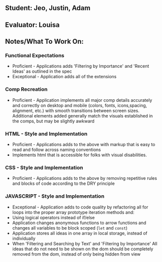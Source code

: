 ## Student: Jeo, Justin, Adam
## Evaluator: Louisa
## Notes/What To Work On:

### Functional Expectations

*  Proficient - Applications adds 'Filtering by Importance' and 'Recent Ideas' as outlined in the spec
*  Exceptional - Application adds all of the extensions

### Comp Recreation

*  Proficient - Application implements all major comp details accurately and correctly on desktop and mobile (colors, fonts, icons,spacing, alignment,  etc.) with smooth transitions between screen sizes. Additional elements added generally match the visuals established in the comps, but may be slightly awkward

### HTML - Style and Implementation

*  Proficient - Applications adds to the above with markup that is easy to read and follow across naming conventions
  *  Implements html that is accessible for folks with visual disabilities.

### CSS - Style and Implementation

*  Proficient - Applications adds to the above by removing repetitive rules and blocks of code according to the DRY principle

### JAVASCRIPT - Style and Implementation

*  Exceptional - Application adds to code quality by refactoring all for loops into the proper array prototype iteration methods and:
  *  Using logical operators instead of if/else
  *  Application changes anonymous functions to arrow functions and changes all variables to be block scoped (`let` and `const`)
  *  Application stores all ideas in one array in local storage, instead of individually
  *  When 'Filtering and Searching by Text' and 'Filtering by Importance' All ideas that do not need to be shown on the dom should be completely removed from the dom, instead of only being hidden from view
